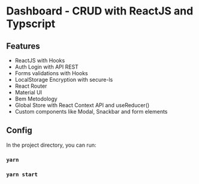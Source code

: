# Dashboard - CRUD with ReactJS and Typscript

## Features

- ReactJS with Hooks
- Auth Login with API REST
- Forms validations with Hooks
- LocalStorage Encryption with secure-ls
- React Router
- Material UI
- Bem Metodology
- Global Store with React Context API and useReducer()
- Custom components like Modal, Snackbar and form elements


## Config

In the project directory, you can run:
### `yarn `
### `yarn start`
